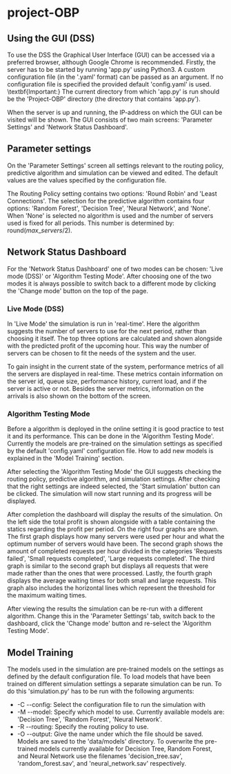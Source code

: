 # project-OBP

## Using the GUI (DSS)
To use the DSS the Graphical User Interface (GUI) can be accessed via a preferred browser, although Google Chrome is recommended. Firstly, the server has to be started by running 'app.py' using Python3. A custom configuration file (in the '.yaml' format) can be passed as an argument. If no configuration file is specified the provided default 'config.yaml' is used. \textbf{Important:} The current directory from which 'app.py' is run should be the 'Project-OBP' directory (the directory that contains 'app.py').  

When the server is up and running, the IP-address on which the GUI can be visited will be shown. The GUI consists of two main screens: 'Parameter Settings' and 'Network Status Dashboard'. 

## Parameter settings
On the 'Parameter Settings' screen all settings relevant to the routing policy, predictive algorithm and simulation can be viewed and edited. The default values are the values specified by the configuration file. 

The Routing Policy setting contains two options: 'Round Robin' and 'Least Connections'. The selection for the predictive algorithm contains four options: 'Random Forest', 'Decision Tree', 'Neural Network', and 'None'. When 'None' is selected no algorithm is used and the number of servers used is fixed for all periods. This number is determined by: $\text{round} (max\_servers / 2)$.

## Network Status Dashboard
For the 'Network Status Dashboard' one of two modes can be chosen: 'Live mode (DSS)' or 'Algorithm Testing Mode'. After choosing one of the two modes it is always possible to switch back to a different mode by clicking the 'Change mode' button on the top of the page. 

### Live Mode (DSS)
In 'Live Mode' the simulation is run in 'real-time'. Here the algorithm suggests the number of servers to use for the next period, rather than choosing it itself. The top three options are calculated and shown alongside with the predicted profit of the upcoming hour. This way the number of servers can be chosen to fit the needs of the system and the user.

To gain insight in the current state of the system, performance metrics of all the servers are displayed in real-time. These metrics contain information on the server id, queue size, performance history, current load, and if the server is active or not. Besides the server metrics, information on the arrivals is also shown on the bottom of the screen.

### Algorithm Testing Mode
Before a algorithm is deployed in the online setting it is good practice to test it and its performance. This can be done in the 'Algorithm Testing Mode'. Currently the models are pre-trained on the simulation settings as specified by the default 'config.yaml' configuration file. How to add new models is explained in the 'Model Training' section. 

After selecting the 'Algorithm Testing Mode' the GUI suggests checking the routing policy, predictive algorithm, and simulation settings. After checking that the right settings are indeed selected, the 'Start simulation' button can be clicked. The simulation will now start running and its progress will be displayed. 

After completion the dashboard will display the results of the simulation. On the left side the total profit is shown alongside with a table containing the statics regarding the profit per period. On the right four graphs are shown. The first graph displays how many servers were used per hour and what the optimum number of servers would have been. The second graph shows the amount of completed requests per hour divided in the categories 'Requests failed', 'Small requests completed', 'Large requests completed'. The third graph is similar to the second graph but displays all requests that were made rather than the ones that were processed. Lastly, the fourth graph displays the average waiting times for both small and large requests. This graph also includes the horizontal lines which represent the threshold for the maximum waiting times. 

After viewing the results the simulation can be re-run with a different algorithm. Change this in the 'Parameter Settings' tab, switch back to the dashboard, click the 'Change mode' button and re-select the 'Algorithm Testing Mode'. 

## Model Training
The models used in the simulation are pre-trained models on the settings as defined by the default configuration file. To load models that have been trained on different simulation settings a separate simulation can be run. To do this 'simulation.py' has to be run with the following arguments: 
- -C --config: Select the configuration file to run the simulation with
- -M --model: Specify which model to use. Currently available models are: 'Decision Tree', 'Random Forest', 'Neural Network'.
- -R --routing: Specify the routing policy to use.
- -O --output: Give the name under which the file should be saved. Models are saved to the 'data/models' directory.
To overwrite the pre-trained models currently available for Decision Tree, Random Forest, and Neural Network use the filenames 'decision\_tree.sav', 'random\_forest.sav', and 'neural\_network.sav' respectively. 
